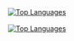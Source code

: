 <div align=center>
    <a href="https://github.com/bendik-bruun-olsen/github-readme-stats">
        <img src="https://github-readme-stats.vercel.app/api/top-langs/?username=bendik-bruun-olsen&layout=compact&show_icons=true&theme=synthwave" alt="Top Languages">
    </a>
</div>
<br>
<div align=center>
    <a href="https://github.com/bendik-bruun-olsen/github-readme-stats">
        <img src="https://github-readme-stats.vercel.app/api?username=bendik-bruun-olsen&show_icons=true&theme=synthwave" alt="Top Languages">
    </a>
</div>

